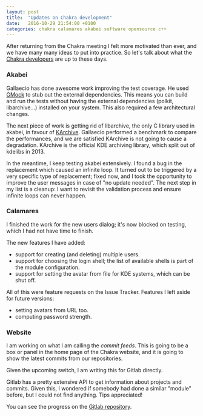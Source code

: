 ```yaml
---
layout: post
title:  "Updates on Chakra development"
date:   2016-10-29 21:54:00 +0100
categories: chakra calamares akabei software opensource c++
---
```


After returning from the Chakra meeting I felt more motivated than ever, and we have many many ideas to put into practice. So let's talk about what the [Chakra developers](https://chakralinux.org/?contributors) are up to these days.

### Akabei

Gallaecio has done awesome work improving the test coverage. He used [GMock](https://github.com/google/googlemock) to stub out the external dependencies. This means you can build and run the tests without having the external dependencies (polkit, libarchive...) installed on your system. This also required a few architectural changes.

The next piece of work is getting rid of libarchive, the only C library used in akabei, in favour of [KArchive](https://api.kde.org/frameworks/karchive/html/). Gallaecio performed a benchmark to compare the performances, and we are satisfied KArchive is not going to cause a degradation. KArchive is the official KDE archiving library, which split out of kdelibs in 2013.

In the meantime, I keep testing akabei extensively. I found a bug in the replacement which caused an infinite loop. It turned out to be triggered by a very specific type of replacement; fixed now, and I took the opportunity to improve the user messages in case of "no update needed". The next step in my list is a cleanup: I want to revisit the validation process and ensure infinite loops can never happen.

### Calamares

I finished the work for the new users dialog; it's now blocked on testing, which I had not have time to finish.

The new features I have added:

*  support for creating (and deleting) multiple users.
*  support for choosing the login shell; the list of available shells is part of the module configuration.
*  support for setting the avatar from file for KDE systems, which can be shut off.

All of this were feature requests on the Issue Tracker. Features I left aside for future versions:

* setting avatars from URL too.
* computing password strength.


### Website

I am working on what  I am calling the _commit feeds_. This is going to be a box or panel in the home page of the Chakra website, and it is going to show the latest commits from our repositories.

Given the upcoming switch, I am writing this for  Gitlab directly.

Gitlab has a pretty extensive API to get information about projects and commits. Given this, I wondered if somebody had done a similar "module" before, but I could not find anything. Tips appreciated!

You can see the progress on the [Gitlab repository](https://gitlab.chakralinux.org/shainer/commit-feeds).
